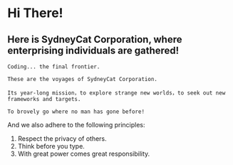 # Hi There!

## Here is SydneyCat Corporation, where enterprising individuals are gathered!

```
Coding... the final frontier.

These are the voyages of SydneyCat Corporation.

Its year-long mission，to explore strange new worlds，to seek out new frameworks and targets.

To brovely go where no man has gone before!
```

And we also adhere to the following principles:
1) Respect the privacy of others.
2) Think before you type.
3) With great power comes great responsibility.
